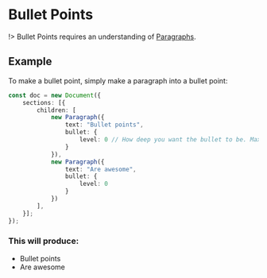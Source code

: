 # Bullet Points

!> Bullet Points requires an understanding of [Paragraphs](usage/paragraph.md).
## Example

To make a bullet point, simply make a paragraph into a bullet point:

```ts
const doc = new Document({
    sections: [{
        children: [
            new Paragraph({
                text: "Bullet points",
                bullet: {
                    level: 0 // How deep you want the bullet to be. Maximum level is 9
                }
            }),
            new Paragraph({
                text: "Are awesome",
                bullet: {
                    level: 0
                }
            })
        ],
    }];
});
```

### This will produce:

-   Bullet points
-   Are awesome

